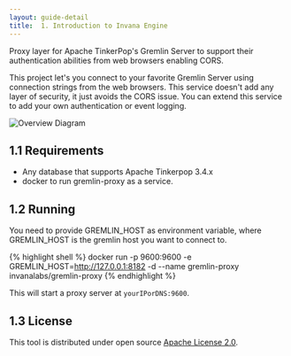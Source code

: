 ```yaml
---
layout: guide-detail
title:  1. Introduction to Invana Engine
---
```



Proxy layer for Apache TinkerPop's Gremlin Server to support their authentication
 abilities from web browsers enabling CORS.

This project let's you connect to your favorite Gremlin Server using connection 
strings from the web browsers. This service doesn't add any layer of security, 
it just avoids the CORS issue. You can extend this service to add your own authentication 
or event logging.

![Overview Diagram](https://raw.githubusercontent.com/invanalabs/gremlin-proxy/develop/diagram.png "Overview Diagram")


## 1.1 Requirements

- Any database that supports Apache Tinkerpop 3.4.x 
- docker to run gremlin-proxy as a service.
  
## 1.2 Running 

You need to provide GREMLIN_HOST as environment variable, where GREMLIN_HOST is the gremlin host
you want to connect to. 

{% highlight shell  %}
docker run -p 9600:9600 -e GREMLIN_HOST=http://127.0.0.1:8182 -d --name gremlin-proxy invanalabs/gremlin-proxy 
{% endhighlight %}

This will start a proxy server at `yourIPorDNS:9600`.
  

## 1.3 License

This tool is distributed under open source 
[Apache License 2.0](https://github.com/invanalabs/gremlin-proxy/blob/master/LICENSE). 




